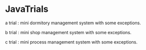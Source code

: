 # JavaTrials

a trial : mini dormitory management system with some exceptions.

b trial : mini shop management system with some exceptions.

c trial : mini process management system with some exceptions.
